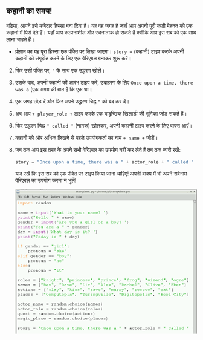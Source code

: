 ## कहानी का समय!

बढ़िया, आपने इसे मजेदार हिस्सा बना दिया है। यह वह जगह है जहाँ आप अपनी पूरी कड़ी मेहनत को एक कहानी में पिरो देते हैं। यहाँ आप कल्पनाशील और रचनात्मक हो सकते हैं क्योंकि आप इस सब को एक साथ लाना चाहते हैं।

- प्रोग्राम का यह पूरा हिस्सा एक पंक्ति पर लिखा जाएगा। `story =` (कहानी) टाइप करके अपनी कहानी को संगृहीत करने के लिए एक वेरिएबल बनाकर शुरू करें।

2. फिर उसी पंक्ति पर, `"` के साथ एक उद्धरण खोलें।

3. उसके बाद, अपनी कहानी की आरंभ टाइप करें, उदाहरण के लिए `Once upon a time, there was a` (एक समय की बात है कि एक था।

4. एक जगह छोड़ दें और फिर अपने उद्धरण चिह्न `"` को बंद कर दें।

5. अब आप `+ player_role +` टाइप करके एक यादृच्छिक खिलाड़ी की भूमिका जोड़ सकते हैं।

6. फिर उद्धरण चिह्न `" called "` (नामक) खोलकर, अपनी कहानी टाइप करने के लिए वापस आएँ।

7. कहानी को और अधिक लिखने से पहले उपयोगकर्ता का नाम `+ name +` जोड़ें।

8. जब तक आप इस तरह के अपने सभी वेरिएबल का उपयोग नहीं कर लेते हैं तब तक जारी रखें:
    
    ```python
    story = "Once upon a time, there was a " + actor_role + " called " + name + ". " + pronoun + " and some friends found themselves in the magic land of " + magic_place + ". This land was ruled by " + actor_name + " the " + actor_role + ". All of a sudden a mysterious voice spoke to them from high in the sky and said you must " + quest + " " + actor_name + " the " + actor_role + " to lift the curse of not being able to use technology... "
    ```
    
    याद रखें कि इस सब को एक पंक्ति पर टाइप किया जाना चाहिए! अपनी वाक्य में भी अपने सर्वनाम वेरिएबल का उपयोग करना न भूलें!
    
    ![](images/story8.png)